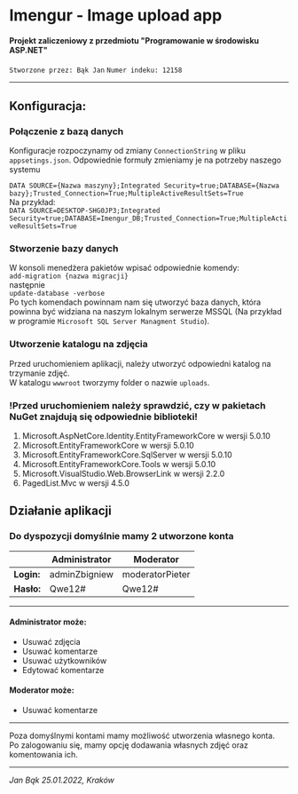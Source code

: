 # Imengur - Image upload app
#### Projekt zaliczeniowy z przedmiotu "Programowanie w środowisku ASP.NET"

`Stworzone przez: Bąk Jan`
`Numer indeku: 12158`

---
## Konfiguracja:
### Połączenie z bazą danych
Konfiguracje rozpoczynamy od zmiany `ConnectionString` w pliku `appsetings.json`.
Odpowiednie formuły zmieniamy je na potrzeby naszego systemu

`DATA SOURCE={Nazwa maszyny};Integrated Security=true;DATABASE={Nazwa bazy};Trusted_Connection=True;MultipleActiveResultSets=True`  
Na przykład:  
`DATA SOURCE=DESKTOP-SHG0JP3;Integrated Security=true;DATABASE=Imengur_DB;Trusted_Connection=True;MultipleActiveResultSets=True`  

### Stworzenie bazy danych
W konsoli menedżera pakietów wpisać odpowiednie komendy:  
`add-migration {nazwa migracji}`  
następnie  
`update-database -verbose`  
Po tych komendach powinnam nam się utworzyć baza danych, która powinna być widziana na naszym lokalnym serwerze MSSQL (Na przykład w programie `Microsoft SQL Server Managment Studio`).
### Utworzenie katalogu na zdjęcia
Przed uruchomieniem aplikacji, należy utworzyć odpowiedni katalog na trzymanie zdjęć.  
W katalogu `wwwroot` tworzymy folder o nazwie `uploads`.

### !Przed uruchomieniem należy sprawdzić, czy w pakietach NuGet znajdują się odpowiednie biblioteki!

 1. Microsoft.AspNetCore.Identity.EntityFrameworkCore w wersji 5.0.10
 2. Microsoft.EntityFrameworkCore w wersji 5.0.10
 3. Microsoft.EntityFrameworkCore.SqlServer w wersji 5.0.10
 4. Microsoft.EntityFrameworkCore.Tools w wersji 5.0.10
 5. Microsoft.VisualStudio.Web.BrowserLink w wersji 2.2.0
 6. PagedList.Mvc w wersji 4.5.0

## Działanie aplikacji
### Do dyspozycji domyślnie mamy 2 utworzone konta

 
|  | Administrator |Moderator |
|--|--|--|
|**Login:**  |adminZbigniew  | moderatorPieter|
|**Hasło:**|Qwe12#|Qwe12#|
---
#### Administrator może:
 - Usuwać zdjęcia
 - Usuwać komentarze
 - Usuwać użytkowników
 - Edytować komentarze
 #### Moderator może:
 - Usuwać komentarze
 ---
 Poza domyślnymi kontami mamy możliwość utworzenia własnego konta.  
Po zalogowaniu się, mamy opcję dodawania własnych zdjęć oraz komentowania ich.  

---
*Jan Bąk 25.01.2022, Kraków*